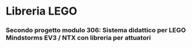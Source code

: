 # Libreria LEGO
### Secondo progetto modulo 306: Sistema didattico per LEGO Mindstorms EV3 / NTX con libreria per attuatori
